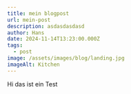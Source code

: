 ```yaml
---
title: mein blogpost
url: mein-post
description: asdasdasdasd
author: Hans
date: 2024-11-14T13:23:00.000Z
tags:
  - post
image: /assets/images/blog/landing.jpg
imageAlt: Kitchen
---
```

Hi das ist ein Test
